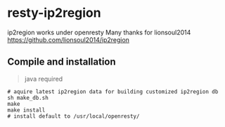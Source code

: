 # resty-ip2region
ip2region works under openresty
Many thanks for lionsoul2014
https://github.com/lionsoul2014/ip2region

## Compile and installation

> java required
```
# aquire latest ip2region data for building customized ip2region db
sh make_db.sh
make
make install
# install default to /usr/local/openresty/
```

